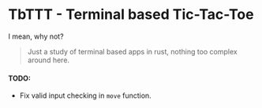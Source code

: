 # TbTTT - Terminal based Tic-Tac-Toe

I mean, why not?

> Just a study of terminal based apps in rust, nothing too complex around here.

#### TODO:

- Fix valid input checking in `move` function.

